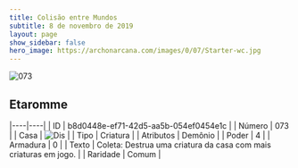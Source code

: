 ```yaml
---
title: Colisão entre Mundos
subtitle: 8 de novembro de 2019
layout: page
show_sidebar: false
hero_image: https://archonarcana.com/images/0/07/Starter-wc.jpg
---
```


![073](https://cdn.keyforgegame.com/media/card_front/pt/452_073_HW6P5W3J5G6C_pt.png)

## Etaromme

|----|----|
| ID | b8d0448e-ef71-42d5-aa5b-054ef0454e1c |
| Número | 073 |
| Casa | ![Dis](https://archonarcana.com/images/thumb/e/e8/Dis.png/22px-Dis.png "Dis") |
| Tipo | Criatura |
| Atributos | Demônio |
| Poder | 4 |
| Armadura | 0 |
| Texto | Coleta: Destrua uma criatura da casa com mais criaturas em jogo. |
| Raridade | Comum |
